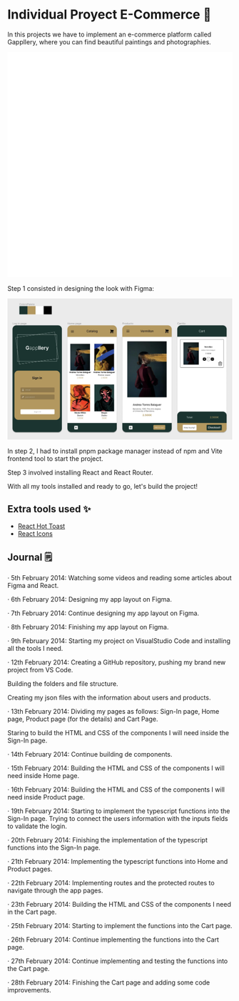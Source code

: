# Individual Proyect E-Commerce 📱

In this projects we have to implement an e-commerce platform called Gappllery, where you can find beautiful paintings and photographies.

![Gappllery Logo](src/assets/logog.png)

Step 1 consisted in designing the look with Figma:

![Figma Design](src/assets/imagesReadme/figma.webp)

In step 2, I had to install pnpm package manager instead of npm and Vite frontend tool to start the project.

Step 3 involved installing React and React Router.

With all my tools installed and ready to go, let's build the project!

## Extra tools used ✨

- [React Hot Toast](https://react-hot-toast.com)
- [React Icons](https://react-icons.github.io/react-icons/)

## Journal 🗒️

· 5th February 2014:
Watching some videos and reading some articles about Figma and React.

· 6th February 2014:
Designing my app layout on Figma.

· 7th February 2014:
Continue designing my app layout on Figma.

· 8th February 2014:
Finishing my app layout on Figma.

· 9th February 2014:
Starting my project on VisualStudio Code and installing all the tools I need.

· 12th February 2014:
Creating a GitHub repository, pushing my brand new project from VS Code.

Building the folders and file structure.

Creating my json files with the information about users and products.

· 13th February 2014:
Dividing my pages as follows: Sign-In page, Home page, Product page (for the details) and Cart Page.

Staring to build the HTML and CSS of the components I will need inside the Sign-In page.

· 14th February 2014:
Continue building de components.

· 15th February 2014:
Building the HTML and CSS of the components I will need inside Home page.

· 16th February 2014:
Building the HTML and CSS of the components I will need inside Product page.

· 19th February 2014:
Starting to implement the typescript functions into the Sign-In page. Trying to connect the users information with the inputs fields to validate the login.

· 20th February 2014:
Finishing the implementation of the typescript functions into the Sign-In page.

· 21th February 2014:
Implementing the typescript functions into Home and Product pages.

· 22th February 2014:
Implementing routes and the protected routes to navigate through the app pages.

· 23th February 2014:
Building the HTML and CSS of the components I need in the Cart page.

· 25th February 2014:
Starting to implement the functions into the Cart page.

· 26th February 2014:
Continue implementing the functions into the Cart page.

· 27th February 2014:
Continue implementing and testing the functions into the Cart page.

· 28th February 2014:
Finishing the Cart page and adding some code improvements.
